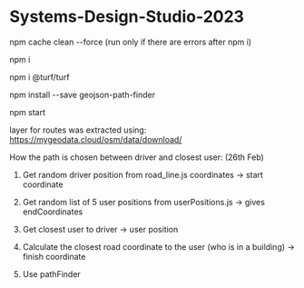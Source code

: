 # Systems-Design-Studio-2023

npm cache clean --force  (run only if there are errors after npm i)

npm i

npm i @turf/turf

npm install --save geojson-path-finder

npm start


layer for routes was extracted using:
https://mygeodata.cloud/osm/data/download/

How the path is chosen between driver and closest user: (26th Feb)

1. Get random driver position from road_line.js coordinates ->  start coordinate

2. Get random list of 5 user positions from userPositions.js -> gives endCoordinates
3. Get closest user to driver -> user position
4. Calculate the closest road coordinate to the user (who is in a building) -> finish coordinate

5. Use pathFinder

